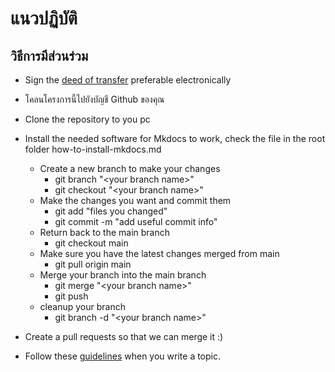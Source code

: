 # แนวปฏิบัติ

## วิธีการมีส่วนร่วม

- Sign the [deed of
  transfer](https://www.thezabbixbook.com/files/form%20deed%20of%20transfer%20Book%20Zabbix.pdf)
  preferable electronically
- โคลนโครงการนี้ไปยังบัญชี Github ของคุณ
- Clone the repository to you pc

- Install the needed software for Mkdocs to work, check the file in the root
  folder how-to-install-mkdocs.md
  - Create a new branch to make your changes
    - git branch "<your branch name\>"
    - git checkout "<your branch name\>"
  - Make the changes you want and commit them
    - git add "files you changed"
    - git commit -m "add useful commit info"
  - Return back to the main branch
    - git checkout main
  - Make sure you have the latest changes merged from main
    - git pull origin main
  - Merge your branch into the main branch
    - git merge "<your branch name\>"
    - git push
  - cleanup your branch
    - git branch -d "<your branch name\>"
- Create a pull requests so that we can merge it :)
- Follow these
  [guidelines](https://github.com/Trikke76/the-zabbix-book/blob/main/how-to-rules-for-writing.md)
  when you write a topic.
